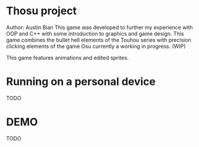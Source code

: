 # Thosu project
Author: Austin Bian
This game was developed to further my experience with OOP and C++ with some introduction to graphics and game design. This game combines the bullet hell elements of the Touhou series with precision clicking
elements of the game Osu currently a working in progress. (WIP)

This game features animations and edited sprites.

# Running on a personal device
TODO

# DEMO
TODO
